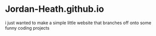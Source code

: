 # Jordan-Heath.github.io

i just wanted to make a simple little website that branches off onto some funny coding projects
